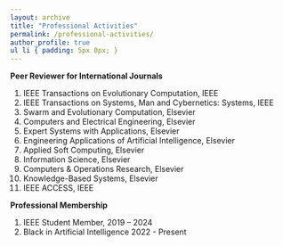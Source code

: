 ```yaml
---
layout: archive
title: "Professional Activities"
permalink: /professional-activities/
author_profile: true
ul li { padding: 5px 0px; }
---
```


<!---
**Editor**
your comment goes here
and here
<ol>
<li>Guest Editor, <a href="https://www.mdpi.com/journal/symmetry/special_issues/GQ0I7QR7LQ">Symmetry in Evolutionary Computation and Reinforcement Learning</a>, Symmetry</li>
<li> Guest Editor, <a href="https://www.sciencedirect.com/journal/swarm-and-evolutionary-computation/about/call-for-papers#integration-method-of-reinforcement-learning-and-evolutionary-algorithm-approaches-and-applications">Integration Method of Reinforcement Learning and Evolutionary Algorithm: Approaches and Applications</a>, Swarm and Evolutionary Computation </li>
<li>Associate Editor, <a href="https://www.springer.com/journal/12008/editors"> International Journal on Interactive Design and Manufacturing</a> </li>
<li>Associate Editor, <a href="https://zealpress.com/jms/index.php/ijrat/about/editorialTeam">International Journal of Robotics and Automation Technology</a></li>
<li> Editorial Board Member, <a href="http://www.ecice06.com/CN/news/news6495.shtml"> Computer Engineering (Chinese Journal)</a></li>
<li> Guest Editor, <a href="https://www.frontiersin.org/research-topics/49193/application-of-intelligent-planning-algorithms-in-future-generation-satellite-systems">Application of Intelligent Planning Algorithms in Future Generation Satellite Systems</a>, Frontiers in Space Technologies </li>
</ol>
-->



<!---
**Conference Organisation** 
<ol>
<li> Editor, <a href="https://www.ammsamath.com/committee/"> 3rd International Conference on Applied Mathematics, Modelling and Statistics Application (AMMSA 2023) </a>, 2023 </li>	
<li>  Publicity Chair, <a href="https://www.ccicsconf.com/index/singer/category_id/58.html"> International Conference on Computational Intelligence and Communication System</a>, 2023</li>
</ol>
-->


**Peer Reviewer for International Journals**
<ol>
<li> IEEE Transactions on Evolutionary Computation, IEEE</li>
<li> IEEE Transactions on Systems, Man and Cybernetics: Systems, IEEE</li>
<li> Swarm and Evolutionary Computation, Elsevier </li>
<li> Computers and Electrical Engineering, Elsevier</li>
<li> Expert Systems with Applications, Elsevier</li>
<li> Engineering Applications of Artificial Intelligence, Elsevier</li>
<li> Applied Soft Computing, Elsevier</li>
<li> Information Science, Elsevier</li>
<li> Computers & Operations Research, Elsevier</li>
<li> Knowledge-Based Systems, Elsevier</li>
<li> IEEE ACCESS, IEEE</li>

</ol>

<!---
**Program Committee Member for International Conferences**
<ol>
<li>IEEE International Joint Conference on Neural Networks (IJCNN), 2024</li>
<li>IEEE International Conference in Data Mining (ICDM), 2022, 2023 </li>
<li>IEEE Congress on Evolutionary Computation (CEC), 2023, 2024 </li>
<li>International Workshop on the Bees Algorithm and its Applications (BAA), 2023 </li>
<li>IEEE International Conference in Data Mining (ICDM), 2023 </li>
</ol>
-->

**Professional Membership**
<ol>
<li> IEEE Student Member, 2019 – 2024 </li>
<li> Black in Artificial Intelligence 2022 - Present </li>
</ol>
